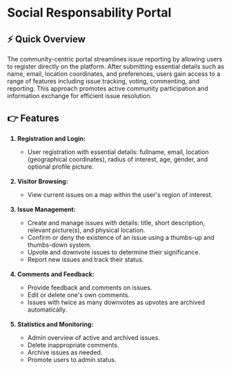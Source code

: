 <h1>Social Responsability Portal </h1>
<h2>⚡ Quick Overview </h2>
<p>The community-centric portal streamlines issue reporting by allowing users to register directly on the platform. After submitting essential details such as name, email, location coordinates, and preferences, users gain access to a range of features including issue tracking, voting, commenting, and reporting. This approach promotes active community participation and information exchange for efficient issue resolution.
</p>
<h2>👉 Features</h2>
<ol>
   <b><li>Registration and Login:</li></b>
     <ul>
       <li>User registration with essential details: fullname, email, location (geographical coordinates), radius of interest, age, gender, and optional profile picture.</li>
     </ul>
   <br>
   <b><li>Visitor Browsing:</li></b>
      <ul>
         <li>View current issues on a map within the user's region of interest.</li>
      </ul>
   <br>
   <b><li>Issue Management:</li></b>
      <ul>
         <li>Create and manage issues with details: title, short description, relevant picture(s), and physical location.</li>
         <li>Confirm or deny the existence of an issue using a thumbs-up and thumbs-down system.</li>
         <li>Upvote and downvote issues to determine their significance.</li>
         <li>Report new issues and track their status.</li>
      </ul>
   <br>
   <b><li>Comments and Feedback:</li></b>
      <ul>
         <li>Provide feedback and comments on issues.</li>
         <li>Edit or delete one's own comments.</li>
         <li>Issues with twice as many downvotes as upvotes are archived automatically.</li>
      </ul>
   <br>
   <b><li>Statistics and Monitoring:</li></b>
      <ul>
         <li>Admin overview of active and archived issues.</li>
         <li>Delete inappropriate comments.</li>
         <li>Archive issues as needed.</li>
         <li>Promote users to admin status.</li>
      </ul>
</ol>
